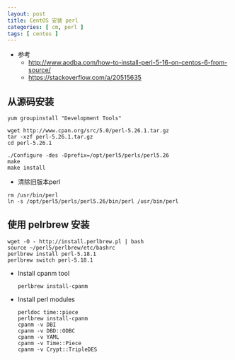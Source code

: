 ```yaml
---
layout: post
title: CentOS 安装 perl
categories: [ cm, perl ]
tags: [ centos ]
---
```



* 参考
  * <http://www.aodba.com/how-to-install-perl-5-16-on-centos-6-from-source/>
  * <https://stackoverflow.com/a/20515635>



## 从源码安装

~~~
yum groupinstall "Development Tools"

wget http://www.cpan.org/src/5.0/perl-5.26.1.tar.gz
tar -xzf perl-5.26.1.tar.gz
cd perl-5.26.1

./Configure -des -Dprefix=/opt/perl5/perls/perl5.26
make
make install
~~~

* 清除旧版本perl

~~~
rm /usr/bin/perl
ln -s /opt/perl5/perls/perl5.26/bin/perl /usr/bin/perl
~~~


## 使用 pelrbrew 安装

~~~
wget -O - http://install.perlbrew.pl | bash
source ~/perl5/perlbrew/etc/bashrc
perlbrew install perl-5.18.1
perlbrew switch perl-5.18.1
~~~

* Install cpanm tool

  ~~~
  perlbrew install-cpanm
  ~~~

* Install perl modules

  ~~~
  perldoc time::piece
  perlbrew install-cpanm
  cpanm -v DBI
  cpanm -v DBD::ODBC
  cpanm -v YAML
  cpanm -v Time::Piece
  cpanm -v Crypt::TripleDES
  ~~~



















